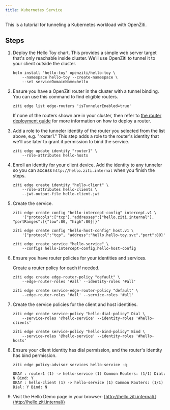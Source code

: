 ```yaml
---
title: Kubernetes Service
---
```


This is a tutorial for tunneling a Kubernetes workload with OpenZiti.

## Steps

1. Deploy the Hello Toy chart. This provides a simple web server target that's only reachable inside cluster. We'll use OpenZiti to tunnel it to your client outside the cluster.

    ```text
    helm install "hello-toy" openziti/hello-toy \
        --namespace hello-toy --create-namespace \
        --set serviceDomainName=hello
    ```

1. Ensure you have a OpenZiti router in the cluster with a tunnel binding. You can use this command to find eligible routers.

    ```text
    ziti edge list edge-routers 'isTunnelerEnabled=true'
    ```

    If none of the routers shown are in your cluster, then refer to [the router deployment guide](/deployments/40-router/60-kubernetes.mdx) for more information on how to deploy a router.

1. Add a role to the tunneler identity of the router you selected from the list above, e.g. "router1." This step adds a role to the router's identity that we'll use later to grant it permission to bind the service.

    ```text
    ziti edge update identity "router1" \
        --role-attributes hello-hosts
    ```

1. Enroll an identity for your client device. Add the identity to any tunneler so you can access `http://hello.ziti.internal` when you finish the steps.

    ```text
    ziti edge create identity "hello-client" \
        --role-attributes hello-clients \
        --jwt-output-file hello-client.jwt
    ```

1. Create the service.

    ```text
    ziti edge create config "hello-intercept-config" intercept.v1 \
        '{"protocols":["tcp"],"addresses":["hello.ziti.internal"], "portRanges":[{"low":80, "high":80}]}'

    ziti edge create config "hello-host-config" host.v1 \
        '{"protocol":"tcp", "address":"hello.hello-toy.svc","port":80}'

    ziti edge create service "hello-service" \
        --configs hello-intercept-config,hello-host-config

1. Ensure you have router policies for your identities and services.

    Create a router policy for each if needed.

    ```text
    ziti edge create edge-router-policy "default" \
        --edge-router-roles '#all' --identity-roles '#all'

    ziti edge create service-edge-router-policy "default" \
        --edge-router-roles '#all' --service-roles '#all'
    ```

1. Create the service policies for the client and host identities.

    ```text
    ziti edge create service-policy "hello-dial-policy" Dial \
        --service-roles '@hello-service' --identity-roles '#hello-clients'

    ziti edge create service-policy "hello-bind-policy" Bind \
        --service-roles '@hello-service' --identity-roles '#hello-hosts'
    ```

1. Ensure your client identity has dial permission, and the router's identity has bind permission.

    ```text
    ziti edge policy-advisor services hello-service -q       
    ```

    ```buttonless title=Output
    OKAY : router1 (1) -> hello-service (1) Common Routers: (1/1) Dial: N Bind: Y 
    OKAY : hello-client (1) -> hello-service (1) Common Routers: (1/1) Dial: Y Bind: N 
    ```

1. Visit the Hello Demo page in your browser: [http://hello.ziti.internal/](http://hello.ziti.internal/)
